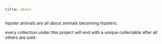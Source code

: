 ```yaml
---
title: about
---
```


hipster animals are all about animals becoming hipsters.

every collection under this project will end with a unique collectable after all others are sold.

